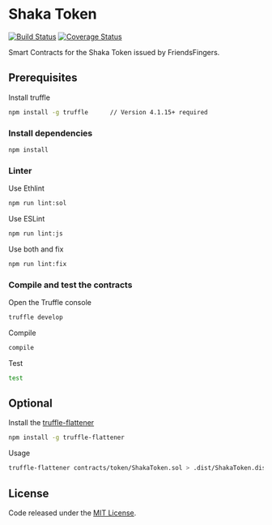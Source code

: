 # Shaka Token

[![Build Status](https://travis-ci.org/FriendsFingers/shaka-token.svg?branch=master)](https://travis-ci.org/FriendsFingers/shaka-token) 
[![Coverage Status](https://coveralls.io/repos/github/FriendsFingers/shaka-token/badge.svg?branch=master)](https://coveralls.io/github/FriendsFingers/shaka-token?branch=master)

Smart Contracts for the Shaka Token issued by FriendsFingers.

## Prerequisites

Install truffle

```bash
npm install -g truffle      // Version 4.1.15+ required
```

### Install dependencies

```bash
npm install
```

### Linter

Use Ethlint

```bash
npm run lint:sol
```

Use ESLint

```bash
npm run lint:js
```

Use both and fix

```bash
npm run lint:fix
```

### Compile and test the contracts
 
Open the Truffle console

```bash
truffle develop
```

Compile 

```bash
compile 
```

Test

```bash
test
```

## Optional

Install the [truffle-flattener](https://github.com/alcuadrado/truffle-flattener)

```bash
npm install -g truffle-flattener
```

Usage 

```bash
truffle-flattener contracts/token/ShakaToken.sol > .dist/ShakaToken.dist.sol
```

## License

Code released under the [MIT License](https://github.com/FriendsFingers/shaka-token/blob/master/LICENSE).
